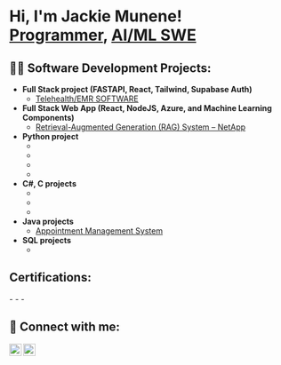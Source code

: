 <h1>Hi, I'm Jackie Munene! <br/><a href="https://github.com/jmunen">Programmer</a>, <a href="www.linkedin.com/in/jackline-m-18b6051a0">AI/ML SWE</a>

<h2>👨‍💻 Software Development Projects:</h2>

- <b>Full Stack project (FASTAPI, React, Tailwind, Supabase Auth)</b>
  - [Telehealth/EMR SOFTWARE](https://github.com/jmunen/emr-telehealth-mvp])
- <b>Full Stack Web App (React, NodeJS, Azure, and Machine Learning Components)</b>
  - [Retrieval-Augmented Generation (RAG) System – NetApp
](https://github.com/haigshiroz/rag-project.git])
- <b>Python project</b>
  - [](https://github.com/jmunen/..)
  - [](https://github.com/jmunen/..)
  - [](https://github.com/jmunen/..)
  - [](https://github.com/jmunen/..)
- <b>C#, C projects</b>
  - [](https://github.com/jmunen/..)
  - [](https://github.com/jmunen/..)
  - [](https://github.com/jmunen/..)
- <b>Java projects</b>
  - [Appointment Management System](https://github.com/jmunen/projects])
- <b>SQL projects</b>
  - [](https://github.com/jmunen/..)

<h2>Certifications:</h2>
- 
- 
- 

<h2> 🤳 Connect with me:</h2>

[<img align="left" alt="JackieMunene | LinkedIn" width="22px" src="https://cdn.jsdelivr.net/npm/simple-icons@v3/icons/linkedin.svg" />][linkedin]
[<img align="left" alt="JackieMunene| Instagram" width="22px" src="https://cdn.jsdelivr.net/npm/simple-icons@v3/icons/instagram.svg" />][instagram]

[instagram]: https://www.instagram.com/scrubstosoftware/
[linkedin]: https://linkedin.com/in/jackline-m-18b6051a0

<!--
**jmunen/jmunen** is a ✨ _special_ ✨ repository because its `README.md` (this file) appears on your GitHub profile.

Here are some ideas to get you started:

- 🔭 I’m currently working on ...
- 🌱 I’m currently learning ...
- 👯 I’m looking to collaborate on ...
- 🤔 I’m looking for help with ...
- 💬 Ask me about ...
- 📫 How to reach me: ...
- 😄 Pronouns: ...
- ⚡ Fun fact: ...
-->
